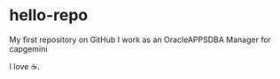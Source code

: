 # hello-repo
My first repository on GitHub
I work as an OracleAPPSDBA Manager for capgemini

I love :coffee:.
